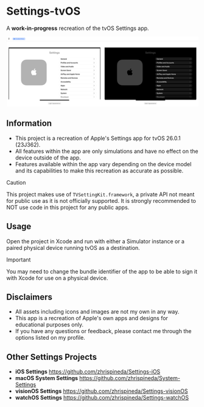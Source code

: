 # Settings-tvOS
A **work-in-progress** recreation of the tvOS Settings app.

![An image of the recreated tvOS Settings app in both light and dark mode. A large Apple TV icon is shown on the left with a list of options from General to Developer are shown on the right.](Assets/Preview.png)

## Information
- This project is a recreation of Apple's Settings app for tvOS 26.0.1 (23J362).
- All features within the app are only simulations and have no effect on the device outside of the app.
- Features available within the app vary depending on the device model and its capabilities to make this recreation as accurate as possible.

> [!CAUTION]
> This project makes use of `TVSettingKit.framework`, a private API not meant for public use as it is not officially supported.
> It is strongly recommended to NOT use code in this project for any public apps.

## Usage
Open the project in Xcode and run with either a Simulator instance or a paired physical device running tvOS as a destination.

> [!IMPORTANT]  
> You may need to change the bundle identifier of the app to be able to sign it with Xcode for use on a physical device.

## Disclaimers
- All assets including icons and images are not my own in any way.
- This app is a recreation of Apple's own apps and designs for educational purposes only.
- If you have any questions or feedback, please contact me through the options listed on my profile.

## Other Settings Projects
- **iOS Settings** https://github.com/zhrispineda/Settings-iOS
- **macOS System Settings** https://github.com/zhrispineda/System-Settings
- **visionOS Settings** https://github.com/zhrispineda/Settings-visionOS
- **watchOS Settings** https://github.com/zhrispineda/Settings-watchOS
